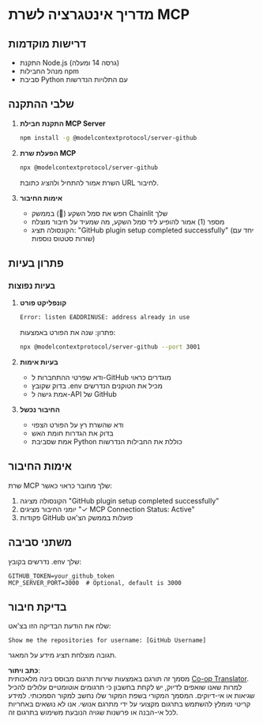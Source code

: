 <!--
CO_OP_TRANSLATOR_METADATA:
{
  "original_hash": "c4be907703b836d1a1c360db20da4de9",
  "translation_date": "2025-07-12T14:17:29+00:00",
  "source_file": "11-mcp/code_samples/github-mcp/MCP_SETUP.md",
  "language_code": "he"
}
-->
# מדריך אינטגרציה לשרת MCP

## דרישות מוקדמות
- התקנת Node.js (גרסה 14 ומעלה)
- מנהל החבילות npm
- סביבת Python עם התלויות הנדרשות

## שלבי ההתקנה

1. **התקנת חבילת MCP Server**  
   ```bash
   npm install -g @modelcontextprotocol/server-github
   ```

2. **הפעלת שרת MCP**  
   ```bash
   npx @modelcontextprotocol/server-github
   ```  
   השרת אמור להתחיל ולהציג כתובת URL לחיבור.

3. **אימות החיבור**  
   - חפש את סמל השקע (🔌) בממשק Chainlit שלך  
   - מספר (1) אמור להופיע ליד סמל השקע, מה שמעיד על חיבור מוצלח  
   - הקונסולה תציג: "GitHub plugin setup completed successfully" (יחד עם שורות סטטוס נוספות)

## פתרון בעיות

### בעיות נפוצות

1. **קונפליקט פורט**  
   ```bash
   Error: listen EADDRINUSE: address already in use
   ```  
   פתרון: שנה את הפורט באמצעות:  
   ```bash
   npx @modelcontextprotocol/server-github --port 3001
   ```

2. **בעיות אימות**  
   - ודא שפרטי ההתחברות ל-GitHub מוגדרים כראוי  
   - בדוק שקובץ .env מכיל את הטוקנים הנדרשים  
   - אמת גישה ל-API של GitHub

3. **החיבור נכשל**  
   - ודא שהשרת רץ על הפורט הצפוי  
   - בדוק את הגדרות חומת האש  
   - אמת שסביבת Python כוללת את החבילות הנדרשות

## אימות החיבור

שרת MCP שלך מחובר כראוי כאשר:  
1. הקונסולה מציגה "GitHub plugin setup completed successfully"  
2. יומני החיבור מציגים "✓ MCP Connection Status: Active"  
3. פקודות GitHub פועלות בממשק הצ'אט

## משתני סביבה

נדרשים בקובץ .env שלך:  
```
GITHUB_TOKEN=your_github_token
MCP_SERVER_PORT=3000  # Optional, default is 3000
```

## בדיקת חיבור

שלח את הודעת הבדיקה הזו בצ'אט:  
```
Show me the repositories for username: [GitHub Username]
```  
תגובה מוצלחת תציג מידע על המאגר.

**כתב ויתור**:  
מסמך זה תורגם באמצעות שירות תרגום מבוסס בינה מלאכותית [Co-op Translator](https://github.com/Azure/co-op-translator). למרות שאנו שואפים לדיוק, יש לקחת בחשבון כי תרגומים אוטומטיים עלולים להכיל שגיאות או אי-דיוקים. המסמך המקורי בשפת המקור שלו נחשב למקור הסמכותי. למידע קריטי מומלץ להשתמש בתרגום מקצועי על ידי מתרגם אנושי. אנו לא נושאים באחריות לכל אי-הבנה או פרשנות שגויה הנובעת משימוש בתרגום זה.